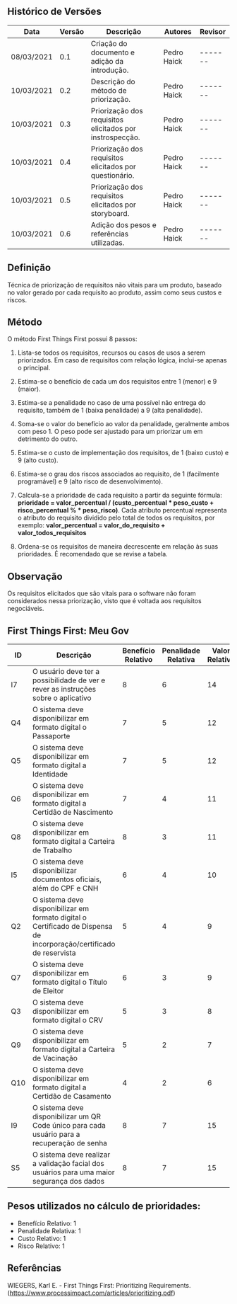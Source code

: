 ## Histórico de Versões

| Data       | Versão | Descrição                                                                                               | Autores          | Revisor |
| ---------- | ------ | ------------------------------------------------------------------------------------------------------- | ---------------- | ------- |
| 08/03/2021 | 0.1    | Criação do documento e adição da introdução.                                              | Pedro Haick      | ------- |
| 10/03/2021 | 0.2    | Descrição do método de priorização.                                              | Pedro Haick      | ------- |
| 10/03/2021 | 0.3    | Priorização dos requisitos elicitados por instrospecção.                                              | Pedro Haick      | ------- |
| 10/03/2021 | 0.4    | Priorização dos requisitos elicitados por questionário.                                              | Pedro Haick      | ------- |
| 10/03/2021 | 0.5    | Priorização dos requisitos elicitados por storyboard.                                              | Pedro Haick      | ------- |
| 10/03/2021 | 0.6    | Adição dos pesos e referências utilizadas.                                              | Pedro Haick      | ------- |

## Definição

Técnica de priorização de requisitos não vitais para um produto, baseado no valor gerado por cada requisito ao produto, assim como seus custos e riscos.

## Método

O método First Things First possui 8 passos:

1. Lista-se todos os requisitos, recursos ou casos de usos a serem priorizados. Em caso de requisitos com relação lógica, inclui-se apenas o principal.

2. Estima-se o benefício de cada um dos requisitos entre 1 (menor) e 9 (maior).

3. Estima-se a penalidade no caso de uma possível não entrega do requisito, também de 1 (baixa penalidade) a 9 (alta penalidade).

4. Soma-se o valor do benefício ao valor da penalidade, geralmente ambos com peso 1. O peso pode ser ajustado para um priorizar um em detrimento do outro.

5. Estima-se o custo de implementação dos requisitos, de 1 (baixo custo) e 9 (alto custo).

6. Estima-se o grau dos riscos associados ao requisito, de 1 (facilmente programável) e 9 (alto risco de desenvolvimento).

7. Calcula-se a prioridade de cada requisito a partir da seguinte fórmula: **prioridade = valor_percentual / (custo_percentual * peso_custo + risco_percentual % * peso_risco)**. Cada atributo percentual representa o atributo do requisito dividido pelo total de todos os requisitos, por exemplo: **valor_percentual = valor_do_requisito + valor_todos_requisitos**

8. Ordena-se os requisitos de maneira decrescente em relação às suas prioridades. É recomendado que se revise a tabela.

## Observação

Os requisitos elicitados que são vitais para o software não foram considerados nessa priorização, visto que é voltada aos requisitos negociáveis.

## First Things First: Meu Gov

| ID | Descrição | Benefício Relativo | Penalidade Relativa | Valor Relativo | Valor Percentual | Custo Relativo | Custo Percentual | Risco Relativo | Risco Percentual | Prioridade |
| ---- | ---- | ---- | ---- | ---- | ---- | ---- | ---- | ---- | ---- | ---- |
I7 |	O usuário deve ter a possibilidade de ver e rever as instruções sobre o aplicativo |	8 |	6 |	14 |	10.07% |	1 |	5.56% |	1 |	4.55% |	1.00 |
Q4 |	O sistema deve disponibilizar em formato digital o Passaporte |	7 |	5 |	12 |	8.63% |	1 |	5.56% |	1 |	4.55% |	0.85 |
Q5 |	O sistema deve disponibilizar em formato digital a Identidade |	7 |	5 |	12 |	8.63% |	1 |	5.56% |	1 |	4.55% |	0.85 |
Q6 |	O sistema deve disponibilizar em formato digital a Certidão de Nascimento |	7 |	4 |	11 |	7.91% |	1 |	5.56% |	1 |	4.55% |	0.78 |
Q8 |	O sistema deve disponibilizar em formato digital a Carteira de Trabalho |	8 |	3 |	11 |	7.91% |	1 |	5.56% |	1 |	4.55% |	0.78 |
I5 |	O sistema deve disponibilizar documentos oficiais, além do CPF e CNH |	6 |	4 |	10 |	7.19% |	1 |	5.56% |	1 |	4.55% |	0.71 |
Q2 |	O sistema deve disponibilizar em formato digital o Certificado de Dispensa de incorporação/certificado de reservista |	5 |	4 |	9 |	6.47% |	1 |	5.56% |	1 |	4.55% |	0.64 |	
Q7 |	O sistema deve disponibilizar em formato digital o Título de Eleitor |	6 |	3 |	9 |	6.47% |	1 |	5.56% |	1 |	4.55% |	0.64 |
Q3 |	O sistema deve disponibilizar em formato digital o CRV |	5 |	3 |	8 |	5.76% |	1 |	5.56% |	1 |	4.55% |	0.57 |
Q9 |	O sistema deve disponibilizar em formato digital a Carteira de Vacinação |	5 |	2 |	7 |	5.04% |	1 |	5.56% |	1 |	4.55% |	0.50 |
Q10 |	O sistema deve disponibilizar em formato digital a Certidão de Casamento |	4 |	2 |	6 |	4.32% |	1 |	5.56% |	1 |	4.55% |	0.43 |
I9 |	O sistema deve disponibilizar um QR Code único para cada usuário para a recuperação de senha |	8 |	7 |	15 |	10.79% |	3 |	16.67% |	5 |	22.73% |	0.27 |
S5 |	O sistema deve realizar a validação facial dos usuários para uma maior segurança dos dados |	8 |	7 |	15 |	10.79% |	4 |	22.22% |	6 |	27.27% |	0.22 

## Pesos utilizados no cálculo de prioridades:
 * Benefício Relativo: 1
 * Penalidade Relativa: 1
 * Custo Relativo: 1
 * Risco Relativo: 1

## Referências

WIEGERS, Karl E. - First Things First: Prioritizing Requirements. (https://www.processimpact.com/articles/prioritizing.pdf)